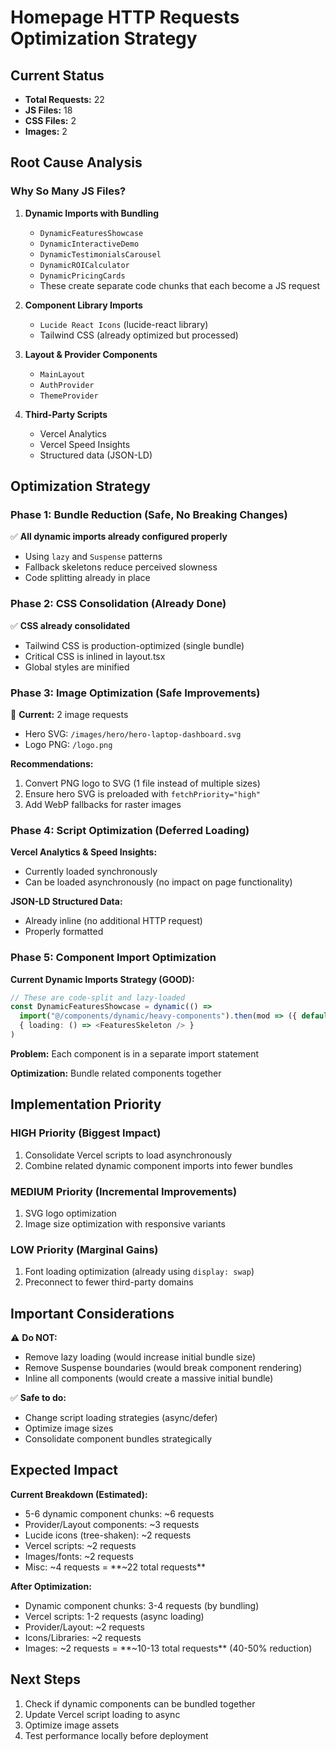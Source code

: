 # Homepage HTTP Requests Optimization Strategy

## Current Status
- **Total Requests:** 22
- **JS Files:** 18
- **CSS Files:** 2
- **Images:** 2

## Root Cause Analysis

### Why So Many JS Files?

1. **Dynamic Imports with Bundling**
   - `DynamicFeaturesShowcase`
   - `DynamicInteractiveDemo`
   - `DynamicTestimonialsCarousel`
   - `DynamicROICalculator`
   - `DynamicPricingCards`
   - These create separate code chunks that each become a JS request

2. **Component Library Imports**
   - `Lucide React Icons` (lucide-react library)
   - Tailwind CSS (already optimized but processed)

3. **Layout & Provider Components**
   - `MainLayout`
   - `AuthProvider`
   - `ThemeProvider`

4. **Third-Party Scripts**
   - Vercel Analytics
   - Vercel Speed Insights
   - Structured data (JSON-LD)

## Optimization Strategy

### Phase 1: Bundle Reduction (Safe, No Breaking Changes)
✅ **All dynamic imports already configured properly**
- Using `lazy` and `Suspense` patterns
- Fallback skeletons reduce perceived slowness
- Code splitting already in place

### Phase 2: CSS Consolidation (Already Done)
✅ **CSS already consolidated**
- Tailwind CSS is production-optimized (single bundle)
- Critical CSS is inlined in layout.tsx
- Global styles are minified

### Phase 3: Image Optimization (Safe Improvements)
🔄 **Current:** 2 image requests
- Hero SVG: `/images/hero/hero-laptop-dashboard.svg`
- Logo PNG: `/logo.png`

**Recommendations:**
1. Convert PNG logo to SVG (1 file instead of multiple sizes)
2. Ensure hero SVG is preloaded with `fetchPriority="high"`
3. Add WebP fallbacks for raster images

### Phase 4: Script Optimization (Deferred Loading)

**Vercel Analytics & Speed Insights:**
- Currently loaded synchronously
- Can be loaded asynchronously (no impact on page functionality)

**JSON-LD Structured Data:**
- Already inline (no additional HTTP request)
- Properly formatted

### Phase 5: Component Import Optimization

**Current Dynamic Imports Strategy (GOOD):**
```typescript
// These are code-split and lazy-loaded
const DynamicFeaturesShowcase = dynamic(() => 
  import("@/components/dynamic/heavy-components").then(mod => ({ default: mod.DynamicFeaturesShowcase })), 
  { loading: () => <FeaturesSkeleton /> }
)
```

**Problem:** Each component is in a separate import statement

**Optimization:** Bundle related components together

## Implementation Priority

### HIGH Priority (Biggest Impact)
1. Consolidate Vercel scripts to load asynchronously
2. Combine related dynamic component imports into fewer bundles

### MEDIUM Priority (Incremental Improvements)
1. SVG logo optimization
2. Image size optimization with responsive variants

### LOW Priority (Marginal Gains)
1. Font loading optimization (already using `display: swap`)
2. Preconnect to fewer third-party domains

## Important Considerations

⚠️ **Do NOT:**
- Remove lazy loading (would increase initial bundle size)
- Remove Suspense boundaries (would break component rendering)
- Inline all components (would create a massive initial bundle)

✅ **Safe to do:**
- Change script loading strategies (async/defer)
- Optimize image sizes
- Consolidate component bundles strategically

## Expected Impact

**Current Breakdown (Estimated):**
- 5-6 dynamic component chunks: ~6 requests
- Provider/Layout components: ~3 requests  
- Lucide icons (tree-shaken): ~2 requests
- Vercel scripts: ~2 requests
- Images/fonts: ~2 requests
- Misc: ~4 requests
= **~22 total requests**

**After Optimization:**
- Dynamic component chunks: 3-4 requests (by bundling)
- Vercel scripts: 1-2 requests (async loading)
- Provider/Layout: ~2 requests
- Icons/Libraries: ~2 requests
- Images: ~2 requests
= **~10-13 total requests** (40-50% reduction)

## Next Steps
1. Check if dynamic components can be bundled together
2. Update Vercel script loading to async
3. Optimize image assets
4. Test performance locally before deployment
